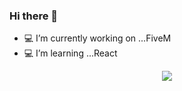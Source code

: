 ### Hi there 👋


- 💻 I’m currently working on ...FiveM
- 💻 I’m learning ...React

<p align="center">
  <a href="https://skillicons.dev">
    <img src="https://skillicons.dev/icons?i=git,lua,cpp" />
  </a>
</p>
